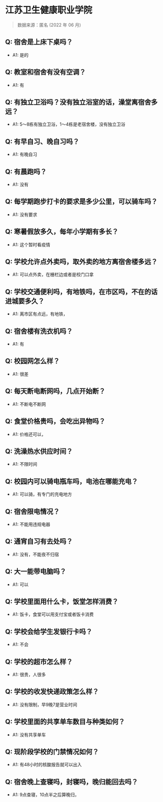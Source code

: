 # 江苏卫生健康职业学院

> 数据来源：匿名 (2022 年 06 月)

## Q: 宿舍是上床下桌吗？

- A1: 是的

## Q: 教室和宿舍有没有空调？

- A1: 有

## Q: 有独立卫浴吗？没有独立浴室的话，澡堂离宿舍多远？

- A1: 5～8栋有独立卫浴，1～4栋是老宿舍楼，没有独立卫浴

## Q: 有早自习、晚自习吗？

- A1: 有晚自习

## Q: 有晨跑吗？

- A1: 没有

## Q: 每学期跑步打卡的要求是多少公里，可以骑车吗？

- A1: 没有要求

## Q: 寒暑假放多久，每年小学期有多长？

- A1: 这个暂时看疫情

## Q: 学校允许点外卖吗，取外卖的地方离宿舍楼多远？

- A1: 可以点外卖，在栅栏边或者是校门口拿

## Q: 学校交通便利吗，有地铁吗，在市区吗，不在的话进城要多久？

- A1: 离市区有点远，有地铁，

## Q: 宿舍楼有洗衣机吗？

- A1: 有

## Q: 校园网怎么样？

- A1: 很差

## Q: 每天断电断网吗，几点开始断？

- A1: 不断电不断网

## Q: 食堂价格贵吗，会吃出异物吗？

- A1: 价格还可以，

## Q: 洗澡热水供应时间？

- A1: 不限时间

## Q: 校园内可以骑电瓶车吗，电池在哪能充电？

- A1: 可以骑，有专门的充电地方

## Q: 宿舍限电情况？

- A1: 不能用违规电器

## Q: 通宵自习有去处吗？

- A1: 没有，不能夜不归宿

## Q: 大一能带电脑吗？

- A1: 可以

## Q: 学校里面用什么卡，饭堂怎样消费？

- A1: 饭卡，食堂可以用支付宝或者饭卡消费

## Q: 学校会给学生发银行卡吗？

- A1: 不会

## Q: 学校的超市怎么样？

- A1: 很贵，人很多

## Q: 学校的收发快递政策怎么样？

- A1: 没有限制，早9晚7是营业时间

## Q: 学校里面的共享单车数目与种类如何？

- A1: 没有共享单车

## Q: 现阶段学校的门禁情况如何？

- A1: 有48小时的核酸报告就可以出入

## Q: 宿舍晚上查寝吗，封寝吗，晚归能回去吗？

- A1: 9点查寝，10点半之后算晚归，

